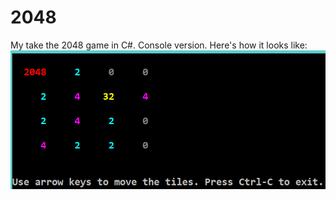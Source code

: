2048
====

My take the 2048 game in C#. Console version. Here's how it looks like: ![screenshot](doc/screenshot.png "Screenshot")
